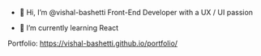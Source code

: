 - 👋 Hi, I’m @vishal-bashetti
  Front-End Developer with a UX / UI passion
  
  
- 🌱 I’m currently learning React

Portfolio: https://vishal-bashetti.github.io/portfolio/
